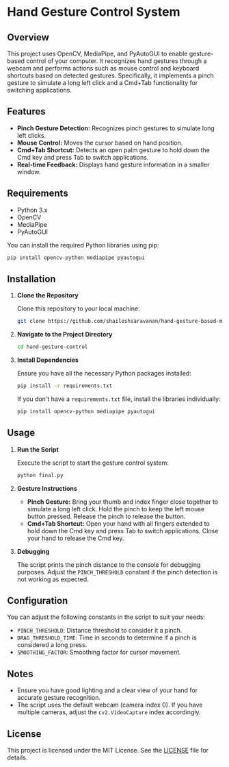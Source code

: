 # Hand Gesture Control System

## Overview

This project uses OpenCV, MediaPipe, and PyAutoGUI to enable gesture-based control of your computer. It recognizes hand gestures through a webcam and performs actions such as mouse control and keyboard shortcuts based on detected gestures. Specifically, it implements a pinch gesture to simulate a long left click and a Cmd+Tab functionality for switching applications.

## Features

- **Pinch Gesture Detection:** Recognizes pinch gestures to simulate long left clicks.
- **Mouse Control:** Moves the cursor based on hand position.
- **Cmd+Tab Shortcut:** Detects an open palm gesture to hold down the Cmd key and press Tab to switch applications.
- **Real-time Feedback:** Displays hand gesture information in a smaller window.

## Requirements

- Python 3.x
- OpenCV
- MediaPipe
- PyAutoGUI

You can install the required Python libraries using pip:

```bash
pip install opencv-python mediapipe pyautogui
```

## Installation

1. **Clone the Repository**

   Clone this repository to your local machine:

   ```bash
   git clone https://github.com/shaileshsaravanan/hand-gesture-based-macos-controls.git
   ```

2. **Navigate to the Project Directory**

   ```bash
   cd hand-gesture-control
   ```

3. **Install Dependencies**

   Ensure you have all the necessary Python packages installed:

   ```bash
   pip install -r requirements.txt
   ```

   If you don't have a `requirements.txt` file, install the libraries individually:

   ```bash
   pip install opencv-python mediapipe pyautogui
   ```

## Usage

1. **Run the Script**

   Execute the script to start the gesture control system:

   ```bash
   python final.py
   ```

2. **Gesture Instructions**

   - **Pinch Gesture:** Bring your thumb and index finger close together to simulate a long left click. Hold the pinch to keep the left mouse button pressed. Release the pinch to release the button.
   - **Cmd+Tab Shortcut:** Open your hand with all fingers extended to hold down the Cmd key and press Tab to switch applications. Close your hand to release the Cmd key.

3. **Debugging**

   The script prints the pinch distance to the console for debugging purposes. Adjust the `PINCH_THRESHOLD` constant if the pinch detection is not working as expected.

## Configuration

You can adjust the following constants in the script to suit your needs:

- `PINCH_THRESHOLD`: Distance threshold to consider it a pinch.
- `DRAG_THRESHOLD_TIME`: Time in seconds to determine if a pinch is considered a long press.
- `SMOOTHING_FACTOR`: Smoothing factor for cursor movement.

## Notes

- Ensure you have good lighting and a clear view of your hand for accurate gesture recognition.
- The script uses the default webcam (camera index 0). If you have multiple cameras, adjust the `cv2.VideoCapture` index accordingly.

## License

This project is licensed under the MIT License. See the [LICENSE](LICENSE) file for details.
